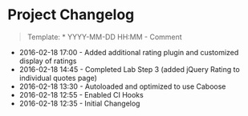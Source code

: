 # Project Changelog
>Template: * YYYY-MM-DD HH:MM - Comment

* 2016-02-18 17:00 - Added additional rating plugin and customized display of ratings
* 2016-02-18 14:45 - Completed Lab Step 3 (added jQuery Rating to individual quotes page)
* 2016-02-18 13:30 - Autoloaded and optimized to use Caboose
* 2016-02-18 12:55 - Enabled CI Hooks
* 2016-02-18 12:35 - Initial Changelog
